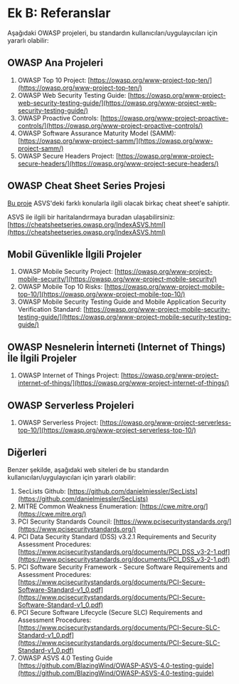 # Ek B: Referanslar

Aşağıdaki OWASP projeleri, bu standardın kullanıcıları/uygulayıcıları için yararlı olabilir:

## OWASP Ana Projeleri

1. OWASP Top 10 Project: [https://owasp.org/www-project-top-ten/](https://owasp.org/www-project-top-ten/)
2. OWASP Web Security Testing Guide: [https://owasp.org/www-project-web-security-testing-guide/](https://owasp.org/www-project-web-security-testing-guide/)
3. OWASP Proactive Controls: [https://owasp.org/www-project-proactive-controls/](https://owasp.org/www-project-proactive-controls/)
4. OWASP Software Assurance Maturity Model (SAMM): [https://owasp.org/www-project-samm/](https://owasp.org/www-project-samm/)
5. OWASP Secure Headers Project: [https://owasp.org/www-project-secure-headers/](https://owasp.org/www-project-secure-headers/)

## OWASP Cheat Sheet Series Projesi

[Bu proje](https://owasp.org/www-project-cheat-sheets/) ASVS'deki farklı konularla ilgili olacak birkaç cheat sheet'e sahiptir.

ASVS ile ilgili bir haritalandırmaya buradan ulaşabilirsiniz: [https://cheatsheetseries.owasp.org/IndexASVS.html](https://cheatsheetseries.owasp.org/IndexASVS.html)

## Mobil Güvenlikle İlgili Projeler

1. OWASP Mobile Security Project: [https://owasp.org/www-project-mobile-security/](https://owasp.org/www-project-mobile-security/)
2. OWASP Mobile Top 10 Risks: [https://owasp.org/www-project-mobile-top-10/](https://owasp.org/www-project-mobile-top-10/)
3. OWASP Mobile Security Testing Guide and Mobile Application Security Verification Standard: [https://owasp.org/www-project-mobile-security-testing-guide/](https://owasp.org/www-project-mobile-security-testing-guide/)

## OWASP Nesnelerin İnterneti (Internet of Things) İle İlgili Projeler

1. OWASP Internet of Things Project: [https://owasp.org/www-project-internet-of-things/](https://owasp.org/www-project-internet-of-things/)

## OWASP Serverless Projeleri

1. OWASP Serverless Project: [https://owasp.org/www-project-serverless-top-10/](https://owasp.org/www-project-serverless-top-10/)

## Diğerleri

Benzer şekilde, aşağıdaki web siteleri de bu standardın kullanıcıları/uygulayıcıları için yararlı olabilir:

1. SecLists Github: [https://github.com/danielmiessler/SecLists](https://github.com/danielmiessler/SecLists)
2. MITRE Common Weakness Enumeration: [https://cwe.mitre.org/](https://cwe.mitre.org/)
3. PCI Security Standards Council: [https://www.pcisecuritystandards.org/](https://www.pcisecuritystandards.org/)
4. PCI Data Security Standard (DSS) v3.2.1 Requirements and Security Assessment Procedures: [https://www.pcisecuritystandards.org/documents/PCI_DSS_v3-2-1.pdf](https://www.pcisecuritystandards.org/documents/PCI_DSS_v3-2-1.pdf)
5. PCI Software Security Framework - Secure Software Requirements and Assessment Procedures: [https://www.pcisecuritystandards.org/documents/PCI-Secure-Software-Standard-v1_0.pdf](https://www.pcisecuritystandards.org/documents/PCI-Secure-Software-Standard-v1_0.pdf)
6. PCI Secure Software Lifecycle (Secure SLC) Requirements and Assessment Procedures: [https://www.pcisecuritystandards.org/documents/PCI-Secure-SLC-Standard-v1_0.pdf](https://www.pcisecuritystandards.org/documents/PCI-Secure-SLC-Standard-v1_0.pdf)
7. OWASP ASVS 4.0 Testing Guide [https://github.com/BlazingWind/OWASP-ASVS-4.0-testing-guide](https://github.com/BlazingWind/OWASP-ASVS-4.0-testing-guide)
